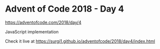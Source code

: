 # Advent of Code 2018 - Day 4

https://adventofcode.com/2018/day/4

JavaScript implementation

Check it live at https://surgi1.github.io/adventofcode/2018/day4/index.html